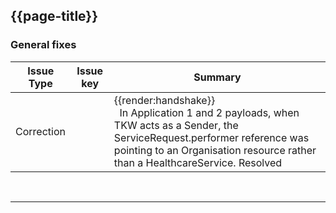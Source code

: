 <div class="bars-blg-expander">
<div class="bars-blg-expander-entry" id="v1.0.6">

## {{page-title}}

### General fixes


| Issue Type | Issue key | Summary                                                                      |
|------------|-----------|------------------------------------------------------------------------------|
| Correction     |  | <div class="imgHandshake">{{render:handshake}}</div> &nbsp; In Application 1 and 2 payloads, when TKW acts as a Sender, the ServiceRequest.performer reference was pointing to an Organisation resource rather than a HealthcareService. Resolved             |

</div>
</div>
<br>
<hr>